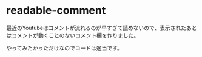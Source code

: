 # readable-comment

最近のYoutubeはコメントが流れるのが早すぎて読めないので、表示されたあとはコメントが動くことのないコメント欄を作りました。

やってみたかっただけなのでコードは適当です。
